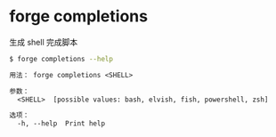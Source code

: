 # forge completions

生成 shell 完成脚本

```bash
$ forge completions --help
```

```txt
用法： forge completions <SHELL>

参数：
  <SHELL>  [possible values: bash, elvish, fish, powershell, zsh]

选项：
  -h, --help  Print help
```